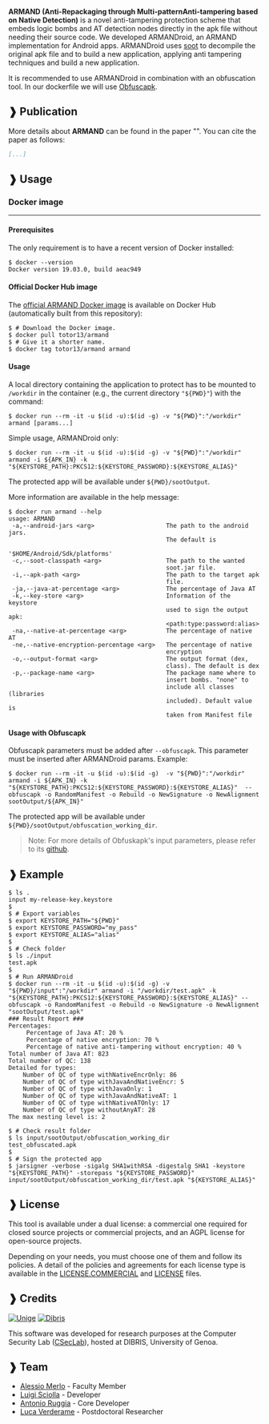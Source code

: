 **ARMAND (Anti-Repackaging through Multi-patternAnti-tampering based on Native Detection)** is a novel anti-tampering protection scheme that embeds logic bombs and AT 
detection nodes directly in the apk file without needing their source code. We developed ARMANDroid, an ARMAND implementation for Android apps.
ARMANDroid uses [soot](https://github.com/soot-oss/soot) to decompile the original apk file and to build a new application, applying anti tampering techniques and build a new application.

It is recommended to use ARMANDroid in combination with an obfuscation tool. In our dockerfile
we will use [Obfuscapk](https://github.com/ClaudiuGeorgiu/Obfuscapk).

## ❱ Publication

More details about **ARMAND** can be found in the paper
"[]()".
You can cite the paper as follows:

```BibTeX
[...]
```

## ❱ Usage

### Docker image

----------------------------------------------------------------------------------------

#### Prerequisites

The only requirement is to have a recent version of Docker installed:

```Shell
$ docker --version
Docker version 19.03.0, build aeac949
```

#### Official Docker Hub image

The [official ARMAND Docker image](https://hub.docker.com/repository/docker/totor13/armand)
is available on Docker Hub (automatically built from this repository):

```Shell
$ # Download the Docker image.
$ docker pull totor13/armand
$ # Give it a shorter name.
$ docker tag totor13/armand armand
```

#### Usage
A local directory containing the application to protect has to be
mounted to `/workdir` in the container (e.g., the current directory `"${PWD}"`) with the
command:
```Shell
$ docker run --rm -it -u $(id -u):$(id -g) -v "${PWD}":"/workdir" armand [params...]
```

Simple usage, ARMANDroid only:

```Shell
$ docker run --rm -it -u $(id -u):$(id -g) -v "${PWD}":"/workdir" armand -i ${APK_IN} -k "${KEYSTORE_PATH}:PKCS12:${KEYSTORE_PASSWORD}:${KEYSTORE_ALIAS}"
```
The protected app will be available under `${PWD}/sootOutput`.

More information are available in the help message:

```Shell
$ docker run armand --help
usage: ARMAND
 -a,--android-jars <arg>                    The path to the android jars.
                                            The default is
                                            '$HOME/Android/Sdk/platforms'
 -c,--soot-classpath <arg>                  The path to the wanted
                                            soot.jar file.
 -i,--apk-path <arg>                        The path to the target apk
                                            file.
 -ja,--java-at-percentage <arg>             The percentage of Java AT
 -k,--key-store <arg>                       Information of the keystore
                                            used to sign the output apk:
                                            <path:type:password:alias>
 -na,--native-at-percentage <arg>           The percentage of native AT
 -ne,--native-encryption-percentage <arg>   The percentage of native
                                            encryption
 -o,--output-format <arg>                   The output format (dex,
                                            class). The default is dex
 -p,--package-name <arg>                    The package name where to
                                            insert bombs. "none" to
                                            include all classes (libraries
                                            included). Default value is
                                            taken from Manifest file

```

#### Usage with Obfuscapk
Obfuscapk parameters must be added after `--obfuscapk`. This parameter must be inserted after ARMANDroid params.
Example:
```Shell
$ docker run --rm -it -u $(id -u):$(id -g)  -v "${PWD}":"/workdir" armand -i ${APK_IN} -k "${KEYSTORE_PATH}:PKCS12:${KEYSTORE_PASSWORD}:${KEYSTORE_ALIAS}"  --obfuscapk -o RandomManifest -o Rebuild -o NewSignature -o NewAlignment sootOutput/${APK_IN}"
```

The protected app will be available under `${PWD}/sootOutput/obfuscation_working_dir`. 

> Note: For more details of Obfuskapk's input parameters, please refer to its [github](https://github.com/ClaudiuGeorgiu/Obfuscapk).

## ❱ Example

```Shell
$ ls .
input my-release-key.keystore
$
$ # Export variables
$ export KEYSTORE_PATH="${PWD}"
$ export KEYSTORE_PASSWORD="my_pass"
$ export KEYSTORE_ALIAS="alias"
$
$ # Check folder
$ ls ./input
test.apk
$
$ # Run ARMANDroid 
$ docker run --rm -it -u $(id -u):$(id -g) -v "${PWD}/input":"/workdir" armand -i "/workdir/test.apk" -k "${KEYSTORE_PATH}:PKCS12:${KEYSTORE_PASSWORD}:${KEYSTORE_ALIAS}" --obfuscapk -o RandomManifest -o Rebuild -o NewSignature -o NewAlignment "sootOutput/test.apk"
### Result Report ### 
Percentages: 
	 Percentage of Java AT: 20 %
	 Percentage of native encryption: 70 %
	 Percentage of native anti-tampering without encryption: 40 %
Total number of Java AT: 823 
Total number of QC: 138 
Detailed for types:
	Number of QC of type withNativeEncrOnly: 86
	Number of QC of type withJavaAndNativeEncr: 5
	Number of QC of type withJavaOnly: 1
	Number of QC of type withJavaAndNativeAT: 1
	Number of QC of type withNativeATOnly: 17
	Number of QC of type withoutAnyAT: 28
The max nesting level is: 2

$ # Check result folder 
$ ls input/sootOutput/obfuscation_working_dir
test_obfuscated.apk
$
$ # Sign the protected app 
$ jarsigner -verbose -sigalg SHA1withRSA -digestalg SHA1 -keystore "${KEYSTORE_PATH}" -storepass "${KEYSTORE_PASSWORD}" input/sootOutput/obfuscation_working_dir/test.apk "${KEYSTORE_ALIAS}"
```

## ❱ License

This tool is available under a dual license: a commercial one required for closed source projects or commercial projects, and an AGPL license for open-source projects.

Depending on your needs, you must choose one of them and follow its policies. A detail of the policies and agreements for each license type is available in the [LICENSE.COMMERCIAL](LICENSE.COMMERCIAL) and [LICENSE](LICENSE) files.


## ❱ Credits

[![Unige](https://intranet.dibris.unige.it/img/logo_unige.gif)](https://unige.it/en/)
[![Dibris](https://intranet.dibris.unige.it/img/logo_dibris.gif)](https://www.dibris.unige.it/en/)

This software was developed for research purposes at the Computer Security Lab
([CSecLab](https://csec.it/)), hosted at DIBRIS, University of Genoa.


## ❱ Team

* [Alessio Merlo](https://csec.it/people/alessio_merlo/) - Faculty Member
* [Luigi Sciolla](https://github.com/Killuaa27/) - Developer
* [Antonio Ruggia](https://github.com/totoR13) - Core Developer
* [Luca Verderame](https://csec.it/people/luca_verderame/) - Postdoctoral Researcher
